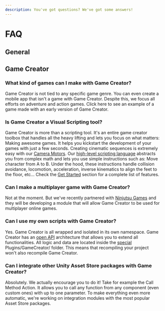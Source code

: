 ```yaml
---
description: You've got questions? We've got some answers!
---
```


# FAQ

## General



## Game Creator

### What kind of games can I make with Game Creator?

Game Creator is not tied to any specific game genre. You can even create a mobile app that isn't a game with Game Creator. Despite this, we focus all efforts on adventure and action games. Click here to see an example of a game made with an early version of Game Creator.

### Is Game Creator a Visual Scripting tool?

Game Creator is more than a scripting tool. It's an entire game creator toolbox that handles all the heavy lifting and lets you focus on what matters: Making awesome games. It helps you kickstart the development of your games with just a few seconds. Creating cinematic sequences is extremely easy with our [Camera Motors](game-creator/components/camera/). Our [high-level scripting language](game-creator/components/actions.md) abstracts you from complex math and lets you use simple instructions such as: Move character from A to B. Under the hood, these instructions handle collision avoidance, locomotion, acceleration, inverse kinematics to align the feet to the floor, etc... Check the [Get Started](quickstart/get-started.md) section for a complete list of features.

### Can I make a multiplayer game with Game Creator?

Not at the moment. But we've recently partnered with [Ninjutsu Games](https://assetstore.unity.com/publishers/3171) and they will be developing a module that will allow Game Creator to be used for multiplayer online games.

### Can I use my own scripts with Game Creator?

Yes. Game Creator is all wrapped and isolated in its own namespace. Game Creator has an [open API](game-creator/game-creator-api/) architecture that allows you to extend all functionalities. All logic and data are located inside the [special](https://docs.unity3d.com/Manual/SpecialFolders.html) Plugins/GameCreator/ folder. This means that recompiling your project won't also recompile Game Creator.

### Can I integrate other Unity Asset Store packages with Game Creator?

Absolutely. We actually encourage you to do it! Take for example the Call Method Action. It allows you to call any function from any component \(even custom ones\) with up to one parameter. To make everything even more automatic, we're working on integration modules with the most popular Asset Store packages.



